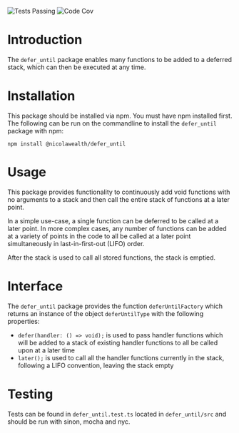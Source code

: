 ![Tests Passing](https://github.com/NicolaWealth/defer_until/actions/workflows/autoTestMainBadge.yml/badge.svg)
![Code Cov](https://img.shields.io/badge/dynamic/json?url=https%3A%2F%2Fgithub.com%2Fnicolawealth%2Fdefer_until%2Fraw%2Fmain%2Fcodecov/badge.json&query=%24.message&label=Code%20Coverage&color=%24.color)

# Introduction 
The `defer_until` package enables many functions to be added to a deferred stack, which can then be executed at any time.

# Installation
This package should be installed via npm. You must have npm installed first. The following can be run on the commandline to install the `defer_until` package with npm:

`npm install @nicolawealth/defer_until`

# Usage
This package provides functionality to continuously add void functions with no arguments to a stack and then call the entire stack of functions at a later point.

In a simple use-case, a single function can be deferred to be called at a later point. In more complex cases, any number of functions can be added at a variety of points in the code to all be called at a later point simultaneously in last-in-first-out (LIFO) order.

After the stack is used to call all stored functions, the stack is emptied.

# Interface
The `defer_until` package provides the function `deferUntilFactory` which returns an instance of the object `deferUntilType` with the following properties:
- `defer(handler: () => void);` is used to pass handler functions which will be added to a stack of existing handler functions to all be called upon at a later time
- `later();` is used to call all the handler functions currently in the stack, following a LIFO convention, leaving the stack empty

# Testing
Tests can be found in `defer_until.test.ts` located in `defer_until/src` and should be run with sinon, mocha and nyc.




